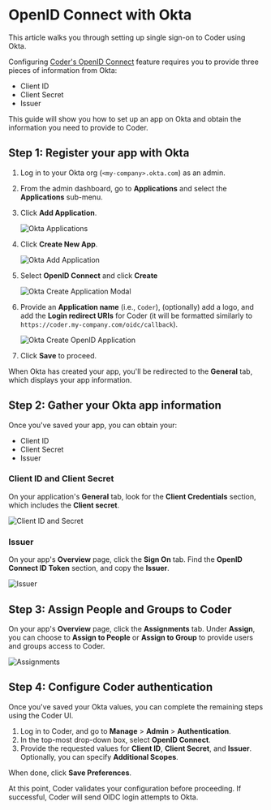 # OpenID Connect with Okta

This article walks you through setting up single sign-on to Coder using Okta.

Configuring
[Coder's OpenID Connect](../../admin/access-control/index.md#openid-connect)
feature requires you to provide three pieces of information from Okta:

- Client ID
- Client Secret
- Issuer

This guide will show you how to set up an app on Okta and obtain the information
you need to provide to Coder.

## Step 1: Register your app with Okta

1. Log in to your Okta org (`<my-company>.okta.com`) as an admin.
1. From the admin dashboard, go to **Applications** and select the
   **Applications** sub-menu.

1. Click **Add Application**.

   ![Okta Applications](../../assets/guides/admin/okta-add-app.jpg)

1. Click **Create New App**.

   ![Okta Add Application](../../assets/guides/admin/okta-create-new-app.jpg)

1. Select **OpenID Connect** and click **Create**

   ![Okta Create Application Modal](../../assets/guides/admin/okta-custom-app-creation.jpg)

1. Provide an **Application name** (i.e., `Coder`), (optionally) add a logo, and
   add the **Login redirect URIs** for Coder (it will be formatted similarly to
   `https://coder.my-company.com/oidc/callback`).

   ![Okta Create OpenID Application](../../assets/guides/admin/okta-create-openid-integration.jpg)

1. Click **Save** to proceed.

When Okta has created your app, you'll be redirected to the **General** tab,
which displays your app information.

## Step 2: Gather your Okta app information

Once you've saved your app, you can obtain your:

- Client ID
- Client Secret
- Issuer

### Client ID and Client Secret

On your application's **General** tab, look for the **Client Credentials**
section, which includes the **Client secret**.

![Client ID and Secret](../../assets/guides/admin/okta-client-id-and-secret.jpg)

### Issuer

On your app's **Overview** page, click the **Sign On** tab. Find the **OpenID
Connect ID Token** section, and copy the **Issuer**.

![Issuer](../../assets/guides/admin/okta-issuer.jpg)

## Step 3: Assign People and Groups to Coder

On your app's **Overview** page, click the **Assignments** tab. Under
**Assign**, you can choose to **Assign to People** or **Assign to Group** to
provide users and groups access to Coder.

![Assignments](../../assets/guides/admin/okta-assign-app.jpg)

## Step 4: Configure Coder authentication

Once you've saved your Okta values, you can complete the remaining steps using
the Coder UI.

1. Log in to Coder, and go to **Manage** > **Admin** > **Authentication**.
1. In the top-most drop-down box, select **OpenID Connect**.
1. Provide the requested values for **Client ID**, **Client Secret**, and
   **Issuer**. Optionally, you can specify **Additional Scopes**.

When done, click **Save Preferences**.

At this point, Coder validates your configuration before proceeding. If
successful, Coder will send OIDC login attempts to Okta.
